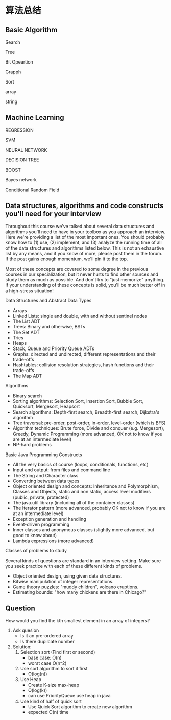 # 算法总结

## Basic Algorithm

Search

Tree

Bit Opeartion

Grapph

Sort

array

string

## Machine Learning

REGRESSION

SVM

NEURAL NETWORK

DECISION TREE

BOOST

Bayes network

Conditional Random Field

## Data structures, algorithms and code constructs you'll need for your interview

Throughout this course we've talked about several data structures and algorithms you'll need to have in your toolbox as you approach an interview. Here we're providing a list of the most important ones. You should probably know how to (1) use, (2) implement, and (3) analyze the running time of all of the data structures and algorithms listed below. This is not an exhaustive list by any means, and if you know of more, please post them in the forum. If the post gains enough momentum, we'll pin it to the top.

Most of these concepts are covered to some degree in the previous courses in our specialization, but it never hurts to find other sources and study them as much as possible. And don't try to "just memorize" anything. If your understanding of these concepts is solid, you'll be much better off in a high-stress situation!

Data Structures and Abstract Data Types

- Arrays
- Linked Lists: single and double, with and without sentinel nodes
- The List ADT
- Trees: Binary and otherwise, BSTs
- The Set ADT
- Tries
- Heaps
- Stack, Queue and Priority Queue ADTs
- Graphs: directed and undirected, different representations and their trade-offs
- Hashtables: collision resolution strategies, hash functions and their trade-offs
- The Map ADT

Algorithms

- Binary search
- Sorting algorithms: Selection Sort, Insertion Sort, Bubble Sort, Quicksort, Mergesort, Heapsort
- Search algorithms: Depth-first search, Breadth-first search, Dijkstra's algorithm
- Tree traversal: pre-order, post-order, in-order, level-order (which is BFS)
- Algorithm techniques: Brute force, Divide and conquer (e.g. Mergesort), Greedy, Dynamic Programming (more advanced, OK not to know if you are at an intermediate level)
- NP-hard problems

Basic Java Programming Constructs

- All the very basics of course (loops, conditionals, functions, etc)
- Input and output: from files and command line
- The String and Character class
- Converting between data types
- Object oriented design and concepts: Inheritance and Polymorphism, Classes and Objects, static and non static, access level modifiers (public, private, protected)
- The java.util library (including all of the container classes)
- The Iterator pattern (more advanced, probably OK not to know if you are at an intermediate level)
- Exception generation and handling
- Event-driven programming
- Inner classes and anonymous classes (slightly more advanced, but good to know about)
- Lambda expressions (more advanced)

Classes of problems to study

Several kinds of questions are standard in an interview setting. Make sure you seek practice with each of these different kinds of problems.

- Object oriented design, using given data structures.
- Bitwise manipulation of integer representations.
- Game theory puzzles: "muddy children", volcano eruptions.
- Estimating bounds: "how many chickens are there in Chicago?"

## Question

How would you find the kth smallest element in an array of integers?

1. Ask quesion
    - Is it an pre-ordered array
    - Is there dupilcate number
2. Solution:
    1. Selection sort (Find first or second)
        + base case: O(n)
        + worst case O(n^2)
    2. Use sort algorithm to sort it first 
        + O(log(n))
    3. Use Heap 
        + Create K-size max-heap
        + O(log(k))
        + can use PriorityQueue use heap in java
    4. Use kind of half of quick sort
        + Use Quick Sort algorithm to create new algorithm
        + expected O(n) time

